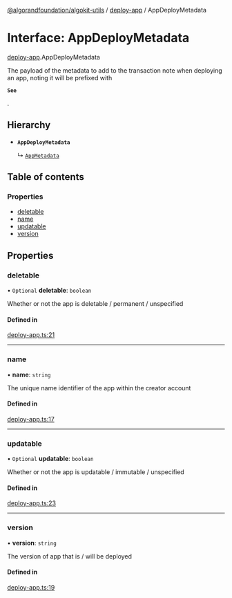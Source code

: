 [@algorandfoundation/algokit-utils](../README.md) / [deploy-app](../modules/deploy_app.md) / AppDeployMetadata

# Interface: AppDeployMetadata

[deploy-app](../modules/deploy_app.md).AppDeployMetadata

The payload of the metadata to add to the transaction note when deploying an app, noting it will be prefixed with

**`See`**

.

## Hierarchy

- **`AppDeployMetadata`**

  ↳ [`AppMetadata`](deploy_app.AppMetadata.md)

## Table of contents

### Properties

- [deletable](deploy_app.AppDeployMetadata.md#deletable)
- [name](deploy_app.AppDeployMetadata.md#name)
- [updatable](deploy_app.AppDeployMetadata.md#updatable)
- [version](deploy_app.AppDeployMetadata.md#version)

## Properties

### deletable

• `Optional` **deletable**: `boolean`

Whether or not the app is deletable / permanent / unspecified

#### Defined in

[deploy-app.ts:21](https://github.com/algorandfoundation/algokit-utils-ts/blob/600c806/src/deploy-app.ts#L21)

___

### name

• **name**: `string`

The unique name identifier of the app within the creator account

#### Defined in

[deploy-app.ts:17](https://github.com/algorandfoundation/algokit-utils-ts/blob/600c806/src/deploy-app.ts#L17)

___

### updatable

• `Optional` **updatable**: `boolean`

Whether or not the app is updatable / immutable / unspecified

#### Defined in

[deploy-app.ts:23](https://github.com/algorandfoundation/algokit-utils-ts/blob/600c806/src/deploy-app.ts#L23)

___

### version

• **version**: `string`

The version of app that is / will be deployed

#### Defined in

[deploy-app.ts:19](https://github.com/algorandfoundation/algokit-utils-ts/blob/600c806/src/deploy-app.ts#L19)
